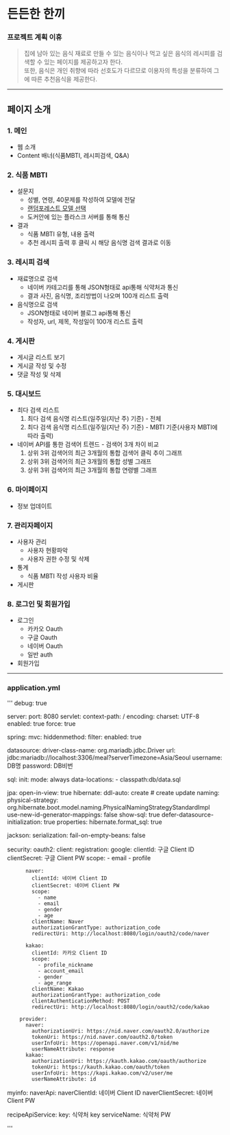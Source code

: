 # 든든한 한끼
### 프로젝트 계획 이휴
> 집에 남아 있는 음식 재료로 만들 수 있는 음식이나 먹고 싶은 음식의 레시피를 검색할 수 있는 페이지를 제공하고자 한다.  
> 또한, 음식은 개인 취향에 따라 선호도가 다르므로 이용자의 특성을 분류하여 그에 따른 추천음식을 제공한다.
------------------------
## 페이지 소개
### 1. 메인
- 웹 소개
- Content 배너(식품MBTI, 레시피검색, Q&A)

### 2. 식품 MBTI
- 설문지
    - 성별, 연령, 40문제를 작성하여 모델에 전달
    - [랜덤포레스트 모델 선택](https://github.com/mongsik2/FoodMbti)
    - 도커안에 있는 플라스크 서버를 통해 통신
- 결과
    - 식품 MBTI 유형, 내용 출력
    - 추천 레시피 출력 후 클릭 시 해당 음식명 검색 결과로 이동

### 3. 레시피 검색
- 재료명으로 검색
    - 네이버 카테고리를 통해 JSON형태로 api통해 식약처과 통신
    - 결과 사진, 음식명, 조리방법이 나오며 100개 리스트 출력
- 음식명으로 검색
    - JSON형태로 네이버 블로그 api통해 통신
    - 작성자, url, 제목, 작성일이 100개 리스트 출력

### 4. 게시판
- 게시글 리스트 보기
- 게시글 작성 및 수정
- 댓글 작성 및 삭제

### 5. 대시보드
- 최다 검색 리스트
    1. 최다 검색 음식명 리스트(일주일(지난 주) 기준) - 전체
    2. 최다 검색 음식명 리스트(일주일(지난 주) 기준)  - MBTI 기준(사용자 MBTI에 따라 출력)
- 네이버 API를 통한 검색어 트렌드 - 검색어 3개 차이 비교
    1. 상위 3위 검색어의 최근 3개월의 통합 검색어 클릭 추이 그래프
    2. 상위 3위 검색어의 최근 3개월의 통합 성별 그래프
    3. 상위 3위 검색어의 최근 3개월의 통합 연령별 그래프

### 6. 마이페이지
- 정보 업데이트

### 7. 관리자페이지
- 사용자 관리
    - 사용자 현황파악
    - 사용자 권한 수정 및 삭제
- 통계
    - 식품 MBTI 작성 사용자 비율
- 게시판

### 8. 로그인 및 회원가입
- 로그인
    - 카카오 Oauth
    - 구글 Oauth
    - 네이버 Oauth
    - 일반 auth
- 회원가입

-----------------
### application.yml
'''
debug: true

server:
  port: 8080
  servlet:
    context-path: /
    encoding:
      charset: UTF-8
      enabled: true
      force: true

spring:
  mvc:
    hiddenmethod:
      filter:
        enabled: true

  datasource:
    driver-class-name: org.mariadb.jdbc.Driver
    url: jdbc:mariadb://localhost:3306/meal?serverTimezone=Asia/Seoul
    username: DB명
    password: DB비번

  sql:
    init:
      mode: always
      data-locations:
        - classpath:db/data.sql

  jpa:
    open-in-view: true
    hibernate:
      ddl-auto: create  # create update
      naming:
        physical-strategy: org.hibernate.boot.model.naming.PhysicalNamingStrategyStandardImpl
      use-new-id-generator-mappings: false
    show-sql: true
    defer-datasource-initialization: true
    properties:
      hibernate.format_sql: true

  jackson:
    serialization:
      fail-on-empty-beans: false

  security:
    oauth2:
      client:
        registration:
          google:
            clientId: 구글 Client ID
            clientSecret: 구글 Client PW
            scope:
              - email
              - profile

          naver:
            clientId: 네이버 Client ID
            clientSecret: 네이버 Client PW
            scope:
              - name
              - email
              - gender
              - age
            clientName: Naver
            authorizationGrantType: authorization_code
            redirectUri: http://localhost:8080/login/oauth2/code/naver

          kakao:
            clientId: 카카오 Client ID
            scope:
              - profile_nickname
              - account_email
              - gender
              - age_range
            clientName: Kakao
            authorizationGrantType: authorization_code
            clientAuthenticationMethod: POST
            redirectUri: http://localhost:8080/login/oauth2/code/kakao

        provider:
          naver:
            authorizationUri: https://nid.naver.com/oauth2.0/authorize
            tokenUri: https://nid.naver.com/oauth2.0/token
            userInfoUri: https://openapi.naver.com/v1/nid/me
            userNameAttribute: response
          kakao:
            authorizationUri: https://kauth.kakao.com/oauth/authorize
            tokenUri: https://kauth.kakao.com/oauth/token
            userInfoUri: https://kapi.kakao.com/v2/user/me
            userNameAttribute: id

myinfo:
  naverApi:
    naverClientId: 네이버 Client ID
    naverClientSecret: 네이버 Client PW

  recipeApiService:
    key: 식약처 key
    serviceName: 식약처 PW

'''
